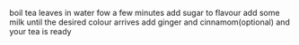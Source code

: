 boil tea leaves in water fow a few minutes
add sugar to flavour
add some milk until the desired colour arrives
add ginger and cinnamom(optional)
and your tea is ready